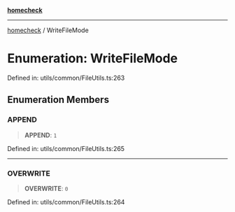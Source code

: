 [**homecheck**](../README.md)

***

[homecheck](../globals.md) / WriteFileMode

# Enumeration: WriteFileMode

Defined in: utils/common/FileUtils.ts:263

## Enumeration Members

### APPEND

> **APPEND**: `1`

Defined in: utils/common/FileUtils.ts:265

***

### OVERWRITE

> **OVERWRITE**: `0`

Defined in: utils/common/FileUtils.ts:264
